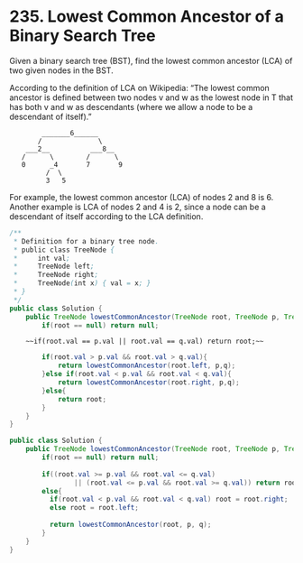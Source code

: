 # 235. Lowest Common Ancestor of a Binary Search Tree 

Given a binary search tree (BST), find the lowest common ancestor (LCA) of two given nodes in the BST.

According to the definition of LCA on Wikipedia: “The lowest common ancestor is defined between two nodes v and w as the lowest node in T that has both v and w as descendants (where we allow a node to be a descendant of itself).”

```
        _______6______
       /              \
    ___2__          ___8__
   /      \        /      \
   0      _4       7       9
         /  \
         3   5
```
For example, the lowest common ancestor (LCA) of nodes 2 and 8 is 6. Another example is LCA of nodes 2 and 4 is 2, since a node can be a descendant of itself according to the LCA definition.

```java
/**
 * Definition for a binary tree node.
 * public class TreeNode {
 *     int val;
 *     TreeNode left;
 *     TreeNode right;
 *     TreeNode(int x) { val = x; }
 * }
 */
public class Solution {
    public TreeNode lowestCommonAncestor(TreeNode root, TreeNode p, TreeNode q) {
        if(root == null) return null;
```
        ~~if(root.val == p.val || root.val == q.val) return root;~~
```java
        if(root.val > p.val && root.val > q.val){
            return lowestCommonAncestor(root.left, p,q);
        }else if(root.val < p.val && root.val < q.val){
            return lowestCommonAncestor(root.right, p,q);
        }else{
            return root;
        }
    }
}
```

```java
public class Solution {
    public TreeNode lowestCommonAncestor(TreeNode root, TreeNode p, TreeNode q) {
        if(root == null) return null;
        
        if((root.val >= p.val && root.val <= q.val)
                || (root.val <= p.val && root.val >= q.val)) return root;
        else{
          if(root.val < p.val && root.val < q.val) root = root.right;
          else root = root.left;
          
          return lowestCommonAncestor(root, p, q);
        }  
    }
}
```
